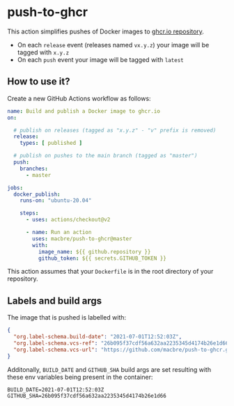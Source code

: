 # push-to-ghcr
This action simplifies pushes of Docker images to [ghcr.io repository](https://docs.github.com/en/packages/working-with-a-github-packages-registry/working-with-the-container-registry).

* On each `release` event (releases named `vx.y.z`) your image will be tagged with `x.y.z`
* On each `push` event your image will be tagged with `latest`

## How to use it?

Create a new GitHub Actions workflow as follows:

```yaml
name: Build and publish a Docker image to ghcr.io
on:

  # publish on releases (tagged as "x.y.z" - "v" prefix is removed)
  release:
    types: [ published ]

  # publish on pushes to the main branch (tagged as "master")
  push:
    branches:
      - master

jobs:
  docker_publish:
    runs-on: "ubuntu-20.04"

    steps:
      - uses: actions/checkout@v2

      - name: Run an action
        uses: macbre/push-to-ghcr@master
        with:
          image_name: ${{ github.repository }}
          github_token: ${{ secrets.GITHUB_TOKEN }}
```

This action assumes that your `Dockerfile` is in the root directory of your repository.

## Labels and build args

The image that is pushed is labelled with:

```json
{
  "org.label-schema.build-date": "2021-07-01T12:52:03Z",
  "org.label-schema.vcs-ref": "26b095f37cdf56a632aa2235345d4174b26e1d66",
  "org.label-schema.vcs-url": "https://github.com/macbre/push-to-ghcr.git"
}
```

Additonally, `BUILD_DATE` and `GITHUB_SHA` build args are set resulting with these env variables being present in the container:

```
BUILD_DATE=2021-07-01T12:52:03Z
GITHUB_SHA=26b095f37cdf56a632aa2235345d4174b26e1d66
```
